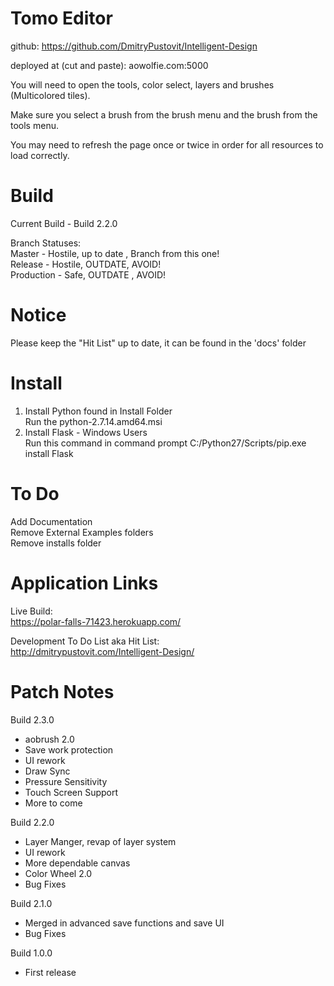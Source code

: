 Tomo Editor
================================

github: https://github.com/DmitryPustovit/Intelligent-Design

deployed at (cut and paste): aowolfie.com:5000

You will need to open the tools, color select, layers and brushes (Multicolored tiles).

Make sure you select a brush from the brush menu and the brush from the tools menu.

You may need to refresh the page once or twice in order for all resources to load correctly.


Build
=========================================


Current Build - Build 2.2.0

Branch Statuses:  
Master - Hostile, up to date , Branch from this one!  
Release - Hostile, OUTDATE, AVOID!  
Production - Safe, OUTDATE , AVOID!  

Notice
========
Please keep the "Hit List" up to date, it can be found in the 'docs' folder


Install
===============
1) Install Python found in Install Folder  
	Run the python-2.7.14.amd64.msi  
2) Install Flask - Windows Users  
	Run this command in command prompt C:/Python27/Scripts/pip.exe install Flask  


To Do
=========
Add Documentation  
Remove External Examples folders   
Remove installs folder  


Application Links
==================
Live Build:  
https://polar-falls-71423.herokuapp.com/  

Development To Do List aka Hit List:   
http://dmitrypustovit.com/Intelligent-Design/  

Patch Notes
==================
Build 2.3.0  
- aobrush 2.0  
- Save work protection  
- UI rework  
- Draw Sync  
- Pressure Sensitivity  
- Touch Screen Support  
- More to come  

Build 2.2.0
- Layer Manger, revap of layer system
- UI rework
- More dependable canvas
- Color Wheel 2.0
- Bug Fixes  

Build 2.1.0
- Merged in advanced save functions and save UI
- Bug Fixes

Build 1.0.0
- First release
